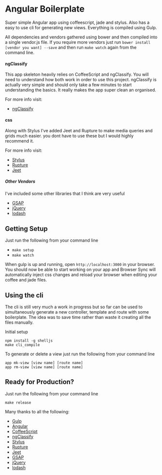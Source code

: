 # Angular Boilerplate

Super simple Angular app using coffeescript, jade and stylus. Also has a easy to use cli for generating new views. Everything is compiled using Gulp.

All dependencies and vendors gathered using bower and then compiled into a single vendor.js file. If you require more vendors just run `bower install [vendor you want] --save` and then run `make watch` again from the command line.

#### ngClassify
This app skeleton heavily relies on CoffeeScript and ngClassify. You will need to understand how both work in order to use this project. ngClassify is actually very simple and should only take a few minutes to start understanding the basics. It really makes the app super clean an organised.

For more info visit:
  * [ngClassify](https://github.com/CaryLandholt/ng-classify)

#### css
Along with Stylus I've added Jeet and Rupture to make media queries and grids much easier. you dont have to use these but I would highly recommend it.

For more info visit:
  * [Stylus](https://learnboost.github.io/stylus/)
  * [Rupture](https://github.com/jenius/rupture)
  * [Jeet](http://jeet.gs/)

##### Other Vendors
I've included some other libraries that I think are very useful
  * [GSAP](http://greensock.com/gsap)
  * [jQuery](http://jquery.com/)
  * [lodash](https://lodash.com/)

## Getting Setup

Just run the following from your command line
  * `make setup`
  * `make watch`


When gulp is up and running, open `http://localhost:3000` in your browser. You should now be able to start working on your app and Browser Sync will automatically inject css changes and reload your browser when editing your coffee and jade files.

## Using the cli

The cli is still very much a work in progress but so far can be used to simultaneously generate a new controller, template and route with some boilerplate. The idea was to save time rather than waste it creating all the files manually.

Initial setup

```
npm install -g shelljs
make cli_compile
```

To generate or delete a view just run the following from your command line

```
app mk-view [view name] [route name]
app rm-view [view name] [route name]
```

## Ready for Production?

Just run the following from your command line

```
make release
```

Many thanks to all the following:
  * [Gulp](http://gulpjs.com/)
  * [Angular](http://angularjs.org/)
  * [CoffeeScript](http://coffeescript.org/)
  * [ngClassify](https://github.com/CaryLandholt/ng-classify)
  * [Stylus](https://learnboost.github.io/stylus/)
  * [Rupture](https://github.com/jenius/rupture)
  * [Jeet](http://jeet.gs/)
  * [GSAP](http://greensock.com/gsap)
  * [jQuery](http://jquery.com/)
  * [lodash](https://lodash.com/)